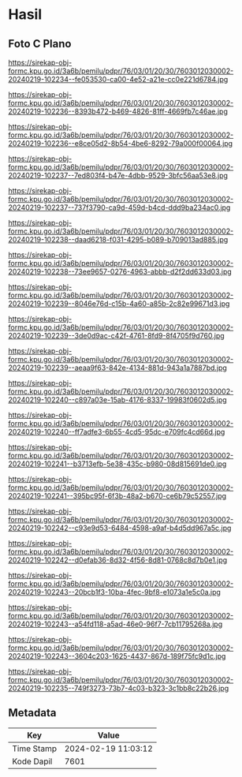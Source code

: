 # Hasil

## Foto C Plano

https://sirekap-obj-formc.kpu.go.id/3a6b/pemilu/pdpr/76/03/01/20/30/7603012030002-20240219-102234--fe053530-ca00-4e52-a21e-cc0e221d6784.jpg

https://sirekap-obj-formc.kpu.go.id/3a6b/pemilu/pdpr/76/03/01/20/30/7603012030002-20240219-102236--8393b472-b469-4826-81ff-4669fb7c46ae.jpg

https://sirekap-obj-formc.kpu.go.id/3a6b/pemilu/pdpr/76/03/01/20/30/7603012030002-20240219-102236--e8ce05d2-8b54-4be6-8292-79a000f00064.jpg

https://sirekap-obj-formc.kpu.go.id/3a6b/pemilu/pdpr/76/03/01/20/30/7603012030002-20240219-102237--7ed803f4-b47e-4dbb-9529-3bfc56aa53e8.jpg

https://sirekap-obj-formc.kpu.go.id/3a6b/pemilu/pdpr/76/03/01/20/30/7603012030002-20240219-102237--737f3790-ca9d-459d-b4cd-ddd9ba234ac0.jpg

https://sirekap-obj-formc.kpu.go.id/3a6b/pemilu/pdpr/76/03/01/20/30/7603012030002-20240219-102238--daad6218-f031-4295-b089-b709013ad885.jpg

https://sirekap-obj-formc.kpu.go.id/3a6b/pemilu/pdpr/76/03/01/20/30/7603012030002-20240219-102238--73ee9657-0276-4963-abbb-d2f2dd633d03.jpg

https://sirekap-obj-formc.kpu.go.id/3a6b/pemilu/pdpr/76/03/01/20/30/7603012030002-20240219-102239--8046e76d-c15b-4a60-a85b-2c82e99671d3.jpg

https://sirekap-obj-formc.kpu.go.id/3a6b/pemilu/pdpr/76/03/01/20/30/7603012030002-20240219-102239--3de0d9ac-c42f-4761-8fd9-8f4705f9d760.jpg

https://sirekap-obj-formc.kpu.go.id/3a6b/pemilu/pdpr/76/03/01/20/30/7603012030002-20240219-102239--aeaa9f63-842e-4134-881d-943a1a7887bd.jpg

https://sirekap-obj-formc.kpu.go.id/3a6b/pemilu/pdpr/76/03/01/20/30/7603012030002-20240219-102240--c897a03e-15ab-4176-8337-19983f0602d5.jpg

https://sirekap-obj-formc.kpu.go.id/3a6b/pemilu/pdpr/76/03/01/20/30/7603012030002-20240219-102240--ff7adfe3-6b55-4cd5-95dc-e709fc4cd66d.jpg

https://sirekap-obj-formc.kpu.go.id/3a6b/pemilu/pdpr/76/03/01/20/30/7603012030002-20240219-102241--b3713efb-5e38-435c-b980-08d815691de0.jpg

https://sirekap-obj-formc.kpu.go.id/3a6b/pemilu/pdpr/76/03/01/20/30/7603012030002-20240219-102241--395bc95f-6f3b-48a2-b670-ce6b79c52557.jpg

https://sirekap-obj-formc.kpu.go.id/3a6b/pemilu/pdpr/76/03/01/20/30/7603012030002-20240219-102242--c93e9d53-6484-4598-a9af-b4d5dd967a5c.jpg

https://sirekap-obj-formc.kpu.go.id/3a6b/pemilu/pdpr/76/03/01/20/30/7603012030002-20240219-102242--d0efab36-8d32-4f56-8d81-0768c8d7b0e1.jpg

https://sirekap-obj-formc.kpu.go.id/3a6b/pemilu/pdpr/76/03/01/20/30/7603012030002-20240219-102243--20bcb1f3-10ba-4fec-9bf8-e1073a1e5c0a.jpg

https://sirekap-obj-formc.kpu.go.id/3a6b/pemilu/pdpr/76/03/01/20/30/7603012030002-20240219-102243--a54fd118-a5ad-46e0-96f7-7cb11795268a.jpg

https://sirekap-obj-formc.kpu.go.id/3a6b/pemilu/pdpr/76/03/01/20/30/7603012030002-20240219-102243--3604c203-1625-4437-867d-189f75fc9d1c.jpg

https://sirekap-obj-formc.kpu.go.id/3a6b/pemilu/pdpr/76/03/01/20/30/7603012030002-20240219-102235--749f3273-73b7-4c03-b323-3c1bb8c22b26.jpg


## Metadata

| Key        | Value               |
| ---------- | ------------------- |
| Time Stamp | 2024-02-19 11:03:12 |
| Kode Dapil | 7601                |



